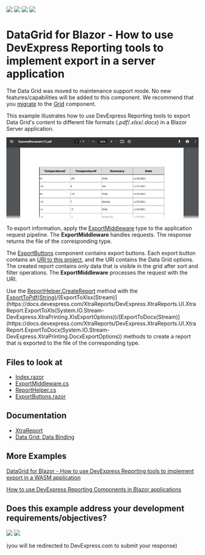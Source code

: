<!-- default badges list -->
![](https://img.shields.io/endpoint?url=https://codecentral.devexpress.com/api/v1/VersionRange/236005865/20.2.6%2B)
[![](https://img.shields.io/badge/Open_in_DevExpress_Support_Center-FF7200?style=flat-square&logo=DevExpress&logoColor=white)](https://supportcenter.devexpress.com/ticket/details/T854755)
[![](https://img.shields.io/badge/📖_How_to_use_DevExpress_Examples-e9f6fc?style=flat-square)](https://docs.devexpress.com/GeneralInformation/403183)
[![](https://img.shields.io/badge/💬_Leave_Feedback-feecdd?style=flat-square)](#does-this-example-address-your-development-requirementsobjectives)
<!-- default badges end -->

# DataGrid for Blazor - How to use DevExpress Reporting tools to implement export in a server application

The Data Grid was moved to maintenance support mode. No new features/capabilities will be added to this component. We recommend that you [migrate](https://docs.devexpress.com/Blazor/403162/grid/migrate-from-data-grid-to-grid) to the [Grid](https://docs.devexpress.com/Blazor/403143/grid) component. 

This example illustrates how to use DevExpress Reporting tools to export Data Grid's content to different file formats (*.pdf*/*.xlsx*/*.docx*) in a Blazor Server application.

![Export a Table from Data Grid to PDF](images/exported-pdf.png)

To export information, apply the [ExportMiddleware](./CS/DxDataGridExportingWithReports/Helpers/ExportMiddleware.cs) type to the application request pipeline. The **ExportMiddleware** handles requests. The response returns the file of the corresponding type.

The [ExportButtons](./CS/DxDataGridExportingWithReports/Components/ExportButtons.razor) component contains export buttons. Each export button contains an [URI to this project](./CS/DxDataGridExportingWithReports/Pages/Index.razor#L32), and the URI contains the Data Grid options. The created report contains only data that is visible in the grid after sort and filter operations. The **ExportMiddleware** processes the request with the URI.

Use the [ReportHelper.CreateReport](./CS/DxDataGridExportingWithReports/Helpers/ReportHelper.cs#L9) method with the [ExportToPdf(String)](https://docs.devexpress.com/XtraReports/DevExpress.XtraReports.UI.XtraReport.ExportToPdf(System.String-DevExpress.XtraPrinting.PdfExportOptions))/[ExportToXlsx(Stream)](https://docs.devexpress.com/XtraReports/DevExpress.XtraReports.UI.XtraReport.ExportToXls(System.IO.Stream-DevExpress.XtraPrinting.XlsExportOptions))/[ExportToDocx(Stream)](https://docs.devexpress.com/XtraReports/DevExpress.XtraReports.UI.XtraReport.ExportToDocx(System.IO.Stream-DevExpress.XtraPrinting.DocxExportOptions)) methods to create a report that is exported to the file of the corresponding type.

<!-- default file list -->

## Files to look at

* [Index.razor](./CS/DxDataGridExportingWithReports/Pages/Index.razor)
* [ExportMiddleware.cs](./CS/DxDataGridExportingWithReports/Helpers/ExportMiddleware.cs)
* [ReportHelper.cs](./CS/DxDataGridExportingWithReports/Helpers/ReportHelper.cs)
* [ExportButtons.razor](./CS/DxDataGridExportingWithReports/Components/ExportButtons.razor)

<!-- default file list -->

## Documentation

* [XtraReport](https://docs.devexpress.com/XtraReports/DevExpress.XtraReports.UI.XtraReport)
* [Data Grid: Data Binding](https://docs.devexpress.com/Blazor/DevExpress.Blazor.DxDataGrid-1.Data)

## More Examples

[DataGrid for Blazor - How to use DevExpress Reporting tools to implement export in a WASM application](https://github.com/DevExpress-Examples/blazor-webassembly-dxdatagrid-export)

[How to use DevExpress Reporting Components in Blazor applications](https://github.com/DevExpress-Examples/how-to-use-reporting-components-in-blazor-applications)
<!-- feedback -->
## Does this example address your development requirements/objectives?

[<img src="https://www.devexpress.com/support/examples/i/yes-button.svg"/>](https://www.devexpress.com/support/examples/survey.xml?utm_source=github&utm_campaign=blazor-server-dxgrid-export&~~~was_helpful=yes) [<img src="https://www.devexpress.com/support/examples/i/no-button.svg"/>](https://www.devexpress.com/support/examples/survey.xml?utm_source=github&utm_campaign=blazor-server-dxgrid-export&~~~was_helpful=no)

(you will be redirected to DevExpress.com to submit your response)
<!-- feedback end -->
